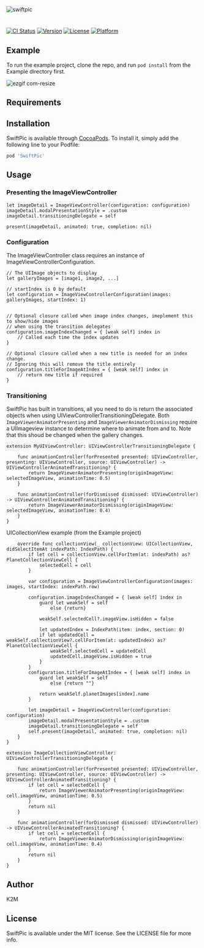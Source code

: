 ![swiftpic](https://user-images.githubusercontent.com/662520/41668998-959c19b2-74a8-11e8-9f7b-0112c07e5040.png)
# 

[![CI Status](https://img.shields.io/travis/abrown252@gmail.com/SwiftPic.svg?style=flat)](https://travis-ci.org/k2minc/SwiftPic)
[![Version](https://img.shields.io/cocoapods/v/SwiftPic.svg?style=flat)](https://cocoapods.org/pods/SwiftPic)
[![License](https://img.shields.io/cocoapods/l/SwiftPic.svg?style=flat)](https://cocoapods.org/pods/SwiftPic)
[![Platform](https://img.shields.io/cocoapods/p/SwiftPic.svg?style=flat)](https://cocoapods.org/pods/SwiftPic)

## Example

To run the example project, clone the repo, and run `pod install` from the Example directory first.

![ezgif com-resize](https://user-images.githubusercontent.com/662520/41655952-65cfcd18-7486-11e8-8a94-422f50430d69.gif)

## Requirements

## Installation

SwiftPic is available through [CocoaPods](https://cocoapods.org). To install
it, simply add the following line to your Podfile:

```ruby
pod 'SwiftPic'
```

## Usage

### Presenting the ImageViewController 

```
let imageDetail = ImageViewController(configuration: configuration)
imageDetail.modalPresentationStyle = .custom
imageDetail.transitioningDelegate = self

present(imageDetail, animated: true, completion: nil)
```

### Configuration

The ImageViewController class requires an instance of ImageViewControllerConfiguration.

```
// The UIImage objects to display
let galleryImages = [image1, image2, ...]

// startIndex is 0 by default
let configuration = ImageViewControllerConfiguration(images: galleryImages, startIndex: 1)


// Optional closure called when image index changes, imeplement this to show/hide images
// when using the transition delegates
configuration.imageIndexChanged = { [weak self] index in
	// Called each time the index updates
}

// Optional closure called when a new title is needed for an index change.
// Ignoring this will remove the title entirely
configuration.titleForImageAtIndex = { [weak self] index in
	// return new title if required
}
```

### Transitioning

SwiftPic has built in transitions, all you need to do is return the associated objects when using UIViewControllerTransitioningDelegate.
Both `ImageViewerAnimatorPresenting` and `ImageViewerAnimatorDismissing` require a UIImageview instance to determine where to animate
from and to. Note that this shoud be changed when the gallery changes.

```
extension MyUIViewController: UIViewControllerTransitioningDelegate {
	
    func animationController(forPresented presented: UIViewController, presenting: UIViewController, source: UIViewController) -> UIViewControllerAnimatedTransitioning? {
        return ImageViewerAnimatorPresenting(originImageView: selectedImageView, animationTime: 0.5)
    }
    
    func animationController(forDismissed dismissed: UIViewController) -> UIViewControllerAnimatedTransitioning? {
        return ImageViewerAnimatorDismissing(originImageView: selectedImageView, animationTime: 0.4)       
    }	
}
```

UICollectionView example (from the Example project)

```
    override func collectionView(_ collectionView: UICollectionView, didSelectItemAt indexPath: IndexPath) {
        if let cell = collectionView.cellForItem(at: indexPath) as? PlanetCollectionViewCell {
            selectedCell = cell
        }
        
        var configuration = ImageViewControllerConfiguration(images: images, startIndex: indexPath.row)
        
        configuration.imageIndexChanged = { [weak self] index in
            guard let weakSelf = self
                else {return}
            
            weakSelf.selectedCell?.imageView.isHidden = false
            
            let updatedIndex = IndexPath(item: index, section: 0)
            if let updatedCell = weakSelf.collectionView?.cellForItem(at: updatedIndex) as? PlanetCollectionViewCell {
                weakSelf.selectedCell = updatedCell
                updatedCell.imageView.isHidden = true
            }
        }
        configuration.titleForImageAtIndex = { [weak self] index in
            guard let weakSelf = self
                else {return ""}
            
            return weakSelf.planetImages[index].name
        }
        
        let imageDetail = ImageViewController(configuration: configuration)
        imageDetail.modalPresentationStyle = .custom
        imageDetail.transitioningDelegate = self
        self.present(imageDetail, animated: true, completion: nil)
    }
}

extension ImageCollectionViewController: UIViewControllerTransitioningDelegate {
    
    func animationController(forPresented presented: UIViewController, presenting: UIViewController, source: UIViewController) -> UIViewControllerAnimatedTransitioning? {
        if let cell = selectedCell {
            return ImageViewerAnimatorPresenting(originImageView: cell.imageView, animationTime: 0.5)
        }
        return nil
    }
    
    func animationController(forDismissed dismissed: UIViewController) -> UIViewControllerAnimatedTransitioning? {
        if let cell = selectedCell {
            return ImageViewerAnimatorDismissing(originImageView: cell.imageView, animationTime: 0.4)
        }
        return nil
    }
}
```

## Author

K2M

## License

SwiftPic is available under the MIT license. See the LICENSE file for more info.
